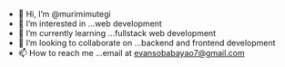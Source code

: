 - 👋 Hi, I’m @murimimutegi
- 👀 I’m interested in ...web development
- 🌱 I’m currently learning ...fullstack web development
- 💞️ I’m looking to collaborate on ...backend and frontend development
- 📫 How to reach me ...email at evansobabayao7@gmail.com

<!---
murimimutegi/murimimutegi is a ✨ special ✨ repository because its `README.md` (this file) appears on your GitHub profile.
You can click the Preview link to take a look at your changes.
--->
